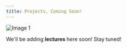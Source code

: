 ```yaml
---
title: Projects, Coming Soon!
---
```


![Image 1](https://i.imgur.com/Xbdc6li.png)

We'll be adding **lectures** here soon! Stay tuned!
